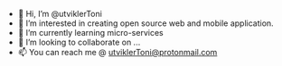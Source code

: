 - 👋 Hi, I’m @utviklerToni
- 👀 I’m interested in creating open source web and mobile application.
- 🌱 I’m currently learning micro-services
- 💞️ I’m looking to collaborate on ...
- 📫 You can reach me @ utviklerToni@protonmail.com

<!---
utviklerToni/utviklerToni is a ✨ special ✨ repository because its `README.md` (this file) appears on your GitHub profile.
You can click the Preview link to take a look at your changes.
--->
